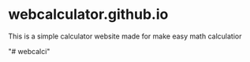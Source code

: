 # webcalculator.github.io
This is a simple calculator website made for make easy math calculatior

"# webcalci" 
